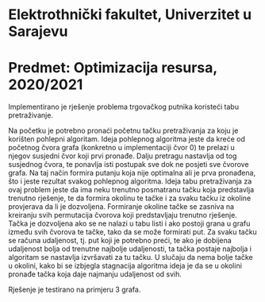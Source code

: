 # Elektrothnički fakultet, Univerzitet u Sarajevu
# Predmet: Optimizacija resursa, 2020/2021

Implementirano je rješenje problema trgovačkog putnika koristeći tabu pretraživanje.

Na početku je potrebno pronaći početnu tačku pretraživanja za koju je korišten pohlepni algoritam. Ideja pohlepnog algoritma jeste da kreće od početnog čvora grafa (konkretno u implementaciji čvor 0) te prelazi u njegov susjedni čvor koji prvi pronađe. Dalju pretragu nastavlja od tog susjednog čvora, te ponavlja isti postupak sve dok ne posjeti sve  čvorove grafa. Na taj način formira putanju koja nije optimalna ali je prva pronađena, što i jeste rezultat svakog pohlepnog algoritma.
Ideja tabu pretraživanja za ovaj problem jeste da ima neku trenutno posmatranu tačku koja predstavlja trenutno rješenje, te da formira okolinu te tačke i za svaku tačku iz okoline provjerava da li je dozvoljena. Formiranje okoline tačke se zasniva na kreiranju svih permutacija čvorova koji predstavljaju trenutno rješenje. Tačka je dozvoljena ako se ne  nalazi u tabu listi i ako postoji grana u grafu između svih čvorova te tačke, tako da se može formirati put. Za svaku tačku se računa udaljenost, tj. put koji je potrebno preći, te ako je dobijena udaljenost bolja od trenutne najbolje udaljenosti, ta tačka postaje najbolja i algoritam se nastavlja izvršavati za tu tačku. U slučaju da nema bolje tačke u okolini, kako bi se izbjegla stagnacija algoritma ideja je da se u okolini pronađe tačka koja daje najmanju udaljenost od svih.

Rješenje je testirano na primjeru 3 grafa.
